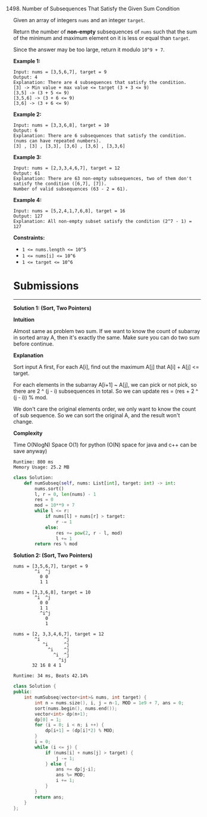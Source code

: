 1498. Number of Subsequences That Satisfy the Given Sum Condition

Given an array of integers `nums` and an integer `target`.

Return the number of **non-empty** subsequences of `nums` such that the sum of the minimum and maximum element on it is less or equal than `target`.

Since the answer may be too large, return it modulo `10^9 + 7`.

 

**Example 1:**
```
Input: nums = [3,5,6,7], target = 9
Output: 4
Explanation: There are 4 subsequences that satisfy the condition.
[3] -> Min value + max value <= target (3 + 3 <= 9)
[3,5] -> (3 + 5 <= 9)
[3,5,6] -> (3 + 6 <= 9)
[3,6] -> (3 + 6 <= 9)
```

**Example 2:**
```
Input: nums = [3,3,6,8], target = 10
Output: 6
Explanation: There are 6 subsequences that satisfy the condition. (nums can have repeated numbers).
[3] , [3] , [3,3], [3,6] , [3,6] , [3,3,6]
```

**Example 3:**
```
Input: nums = [2,3,3,4,6,7], target = 12
Output: 61
Explanation: There are 63 non-empty subsequences, two of them don't satisfy the condition ([6,7], [7]).
Number of valid subsequences (63 - 2 = 61).
```

**Example 4:**
```
Input: nums = [5,2,4,1,7,6,8], target = 16
Output: 127
Explanation: All non-empty subset satisfy the condition (2^7 - 1) = 127
```

**Constraints:**

* `1 <= nums.length <= 10^5`
* `1 <= nums[i] <= 10^6`
* `1 <= target <= 10^6`

# Submissions
---
**Solution 1: (Sort, Two Pointers)**

**Intuition**

Almost same as problem two sum.
If we want to know the count of subarray in sorted array A,
then it's exactly the same.
Make sure you can do two sum before continue.


**Explanation**

Sort input A first,
For each A[i], find out the maximum A[j]
that A[i] + A[j] <= target.

For each elements in the subarray A[i+1] ~ A[j],
we can pick or not pick,
so there are 2 ^ (j - i) subsequences in total.
So we can update res = (res + 2 ^ (j - i)) % mod.

We don't care the original elements order,
we only want to know the count of sub sequence.
So we can sort the original A, and the result won't change.


**Complexity**

Time O(NlogN)
Space O(1) for python
(O(N) space for java and c++ can be save anyway)


```
Runtime: 800 ms
Memory Usage: 25.2 MB
```
```python
class Solution:
    def numSubseq(self, nums: List[int], target: int) -> int:
        nums.sort()
        l, r = 0, len(nums) - 1
        res = 0
        mod = 10**9 + 7
        while l <= r:
            if nums[l] + nums[r] > target:
                r -= 1
            else:
                res += pow(2, r - l, mod)
                l += 1
        return res % mod
```

**Solution 2: (Sort, Two Pointers)**

    nums = [3,5,6,7], target = 9
            ^i  ^j
              0 0
              1 1

    nums = [3,3,6,8], target = 10
            ^i  ^j
              0 0
              1 1
              ^i^j
                0
                1

    nums = [2, 3,3,4,6,7], target = 12
            ^i         ^j
               ^i      ^j
                 ^i    ^j
                   ^i  ^j
                     ^ij
           32 16 8 4 1

```
Runtime: 34 ms, Beats 42.14%
```
```c++
class Solution {
public:
    int numSubseq(vector<int>& nums, int target) {
        int n = nums.size(), i, j = n-1, MOD = 1e9 + 7, ans = 0;
        sort(nums.begin(), nums.end());
        vector<int> dp(n+1);
        dp[0] = 1;
        for (i = 0; i < n; i ++) {
            dp[i+1] = (dp[i]*2) % MOD;
        }
        i = 0;
        while (i <= j) {
            if (nums[i] + nums[j] > target) {
                j -= 1;
            } else {
                ans += dp[j-i];
                ans %= MOD;
                i += 1;
            }
        }
        return ans;
    }
};
```
